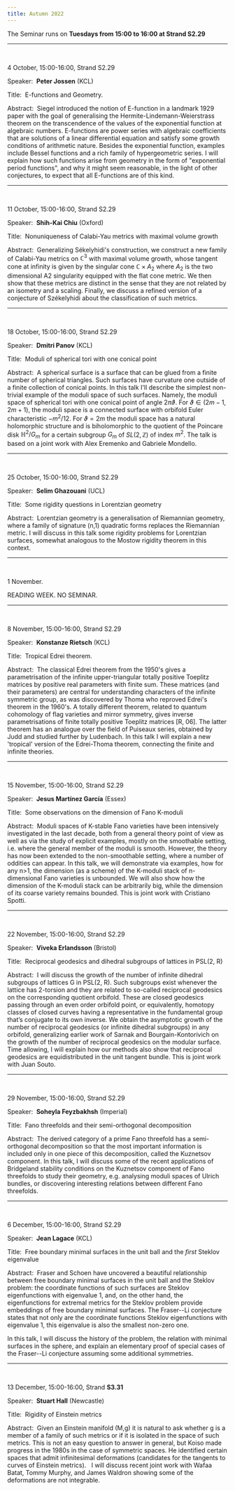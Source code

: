 ```yaml
---
title: Autumn 2022
---
```



The Seminar runs on **Tuesdays from 15:00 to 16:00 at Strand S2.29**



----------------------------------------------------------------
<br />

4 October, 15:00-16:00, Strand S2.29

Speaker:&nbsp; **Peter Jossen** (KCL)

Title:&nbsp; E-functions and Geometry.

Abstract:&nbsp; Siegel introduced the notion of E-function in a landmark 1929 paper with the goal of generalising the Hermite-Lindemann-Weierstrass theorem on the transcendence of the values of the exponential function at algebraic numbers. E-functions are power series with algebraic coefficients that are solutions of a linear differential equation and satisfy some growth conditions of arithmetic nature. Besides the exponential function, examples include Bessel functions and a rich family of hypergeometric series. I will explain how such functions arise from geometry in the form of "exponential period functions", and why it might seem reasonable, in the light of other conjectures, to expect that all E-functions are of this kind.

---------------------------------------------------------
<br />

11 October, 15:00-16:00, Strand S2.29

Speaker:&nbsp; **Shih-Kai Chiu** (Oxford)

Title:&nbsp; Nonuniqueness of Calabi-Yau metrics with maximal volume growth

Abstract:&nbsp; Generalizing Sékelyhidi's construction, we construct a new family of Calabi-Yau metrics on $\mathbb{C}^3$ with maximal volume growth, whose tangent cone at infinity is given by the singular cone $\mathbb{C} \times A_2$ where $A_2$ is the two dimensional A2 singularity equipped with the flat cone metric. We then show that these metrics are distinct in the sense that they are not related by an isometry and a scaling. Finally, we discuss a refined version of a conjecture of Székelyhidi about the classification of such metrics.

-----------------------------------------------------------
<br />

18 October, 15:00-16:00, Strand S2.29

Speaker:&nbsp; **Dmitri Panov** (KCL)

Title:&nbsp; Moduli of spherical tori with one conical point

Abstract:&nbsp; A spherical surface is a surface that can be glued from a finite number of spherical triangles. Such surfaces have curvature one outside of a finite collection of conical points. In this talk I'll describe the simplest non-trivial example of the moduli space of such surfaces. Namely, the moduli space of spherical tori with one conical point of angle $2\pi\vartheta$. For $\vartheta \in (2m-1, 2m+1)$, the moduli space is a connected surface with orbifold Euler characteristic $-m^2/12$. For $\vartheta = 2m$ the moduli space has a natural holomorphic structure and is biholomorphic to the quotient of the Poincare disk
$\mathbb{H}^2/G_m$  for a certain subgroup $G_m$ of $SL(2,\mathbb{Z})$ of index $m^2$.
The talk is based on a joint work with Alex Eremenko and Gabriele Mondello.

-----------------------------------------------------------
<br />

25 October, 15:00-16:00, Strand S2.29

Speaker:&nbsp; **Selim Ghazouani** (UCL)

Title:&nbsp; Some rigidity questions in Lorentzian geometry

Abstract:&nbsp; Lorentzian geometry is a generalisation of Riemannian geometry, where a family of signature (n,1) quadratic forms replaces the Riemannian metric. I will discuss in this talk some rigidity problems for Lorentzian surfaces, somewhat analogous to the Mostow rigidity theorem in this context.

-----------------------------------------------------------
<br />

1 November.

READING WEEK. NO SEMINAR.

-----------------------------------------------------------
<br />

8 November, 15:00-16:00, Strand S2.29

Speaker:&nbsp; **Konstanze Rietsch** (KCL)

Title:&nbsp; Tropical Edrei theorem.

Abstract:&nbsp; The classical Edrei theorem from the 1950's gives a parametrisation of the infinite upper-triangular totally positive Toeplitz matrices by positive real parameters with finite sum. These matrices (and their parameters) are central for understanding characters of the infinite symmetric group, as was discovered by Thoma who reproved Edrei's theorem in the 1960's. A totally different theorem, related to quantum cohomology of flag varieties and mirror symmetry, gives inverse parametrisations of finite totally positive Toeplitz matrices [R, 06]. The latter theorem has an analogue over the field of Puiseaux series, obtained by Judd and studied further by Ludenbach. In this talk I will explain a new 'tropical' version of the Edrei-Thoma theorem, connecting the finite and infinite theories.


-----------------------------------------------------------
<br />

15 November, 15:00-16:00, Strand S2.29

Speaker:&nbsp; **Jesus Martínez García** (Essex)

Title:&nbsp; Some observations on the dimension of Fano K-moduli

Abstract:&nbsp; Moduli spaces of K-stable Fano varieties have been intensively investigated in the last decade, both from a general theory point of view as well as via the study of explicit examples, mostly on the smoothable setting, i.e. where the general member of the moduli is smooth. However, the theory has now been extended to the non-smoothable setting, where a number of oddities can appear. In this talk, we will demonstrate via examples, how for any n>1, the dimension (as a scheme) of the K-moduli stack of n-dimensional Fano varieties is unbounded. We will also show how the dimension of the K-moduli stack can be arbitrarily big, while the dimension of its coarse variety remains bounded. This is joint work with Cristiano Spotti.


-----------------------------------------------------------
<br />

22 November, 15:00-16:00, Strand S2.29

Speaker:&nbsp; **Viveka Erlandsson** (Bristol)

Title:&nbsp; Reciprocal geodesics and dihedral subgroups of lattices in PSL(2, R)

Abstract:&nbsp; I will discuss the growth of the number of infinite dihedral subgroups of lattices G in PSL(2, R). Such subgroups exist whenever the lattice has 2-torsion and they are related to so-called reciprocal geodesics on the corresponding quotient orbifold.  These are closed geodesics passing through an even order orbifold point, or equivalently, homotopy classes of closed curves having a representative in the fundamental group that’s conjugate to its own inverse. We obtain the asymptotic growth of the number of reciprocal geodesics (or infinite dihedral subgroups) in any orbifold, generalizing earlier work of Sarnak and Bourgain-Kontorivich on the growth of the number of reciprocal geodesics on the modular surface. Time allowing, I will explain how our methods also show that reciprocal geodesics are equidistributed in the unit tangent bundle. This is joint work with Juan Souto.

-----------------------------------------------------------
<br />

29 November, 15:00-16:00, Strand S2.29

Speaker:&nbsp; **Soheyla Feyzbakhsh** (Imperial)

Title:&nbsp; Fano threefolds and their semi-orthogonal decomposition

Abstract:&nbsp; The derived category of a prime Fano threefold has a semi-orthogonal decomposition so that the most important information is included only in one piece of this decomposition, called the Kuznetsov component. In this talk, I will discuss some of the recent applications of Bridgeland stability conditions on the Kuznetsov component of Fano threefolds to study their geometry, e.g. analysing moduli spaces of Ulrich bundles, or discovering interesting relations between different Fano threefolds.

-----------------------------------------------------------
<br />

6 December, 15:00-16:00, Strand S2.29

Speaker:&nbsp; **Jean Lagace** (KCL)

Title:&nbsp; Free boundary minimal surfaces in the unit ball and the *first* Steklov eigenvalue

Abstract:&nbsp; Fraser and Schoen have uncovered a beautiful relationship between free boundary minimal surfaces in the unit ball and the Steklov problem: the coordinate functions of such surfaces are Steklov eigenfunctions with eigenvalue 1, and, on the other hand, the eigenfunctions for extremal metrics for the Steklov problem provide embeddings of free boundary minimal surfaces. The Fraser--Li conjecture states that not only are the coordinate functions Steklov eigenfunctions with eigenvalue 1, this eigenvalue is also the smallest non-zero one.

In this talk, I will discuss the history of the problem, the relation with minimal surfaces in the sphere, and explain an elementary proof of special cases of the Fraser--Li conjecture assuming some additional symmetries.

-----------------------------------------------------------
<br />

13 December, 15:00-16:00, Strand **S3.31**

Speaker:&nbsp; **Stuart Hall** (Newcastle)

Title:&nbsp; Rigidity of Einstein metrics 

Abstract:&nbsp; Given an Einstein manifold (M,g) it is natural to ask whether g is a member of a family of such metrics or if it is isolated in the space of such metrics. This is not an easy question to answer in general, but Koiso made progress in the 1980s in the case of symmetric spaces. He identified certain spaces that admit infinitesimal deformations (candidates for the tangents to curves of Einstein metrics).
 
I will discuss recent joint work with Wafaa Batat, Tommy Murphy, and James Waldron showing some of the deformations are not integrable.
